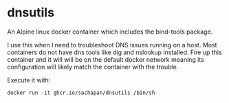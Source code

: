 # dnsutils
An Alpine linux docker container which includes the bind-tools package.

I use this when I need to troubleshoot DNS issues running on a host.  Most containers do not have dns tools like dig and nslookup installed.  Fire up this container and it will will be on the default docker network meaning its configuration will likely match the container with the trouble.

Execute it with:

`docker run -it ghcr.io/sachapan/dnsutils /bin/sh`
